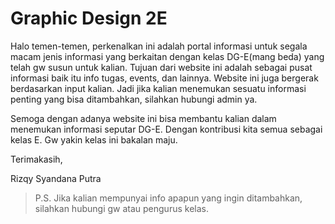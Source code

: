 # Graphic Design 2E

Halo temen-temen, perkenalkan ini adalah portal informasi untuk segala macam jenis informasi yang berkaitan dengan kelas DG-E(mang beda) yang telah gw susun untuk kalian. Tujuan dari website ini adalah sebagai pusat informasi baik itu info tugas, events, dan lainnya. Website ini juga bergerak berdasarkan input kalian. Jadi jika kalian menemukan sesuatu informasi penting yang bisa ditambahkan, silahkan hubungi admin ya.

Semoga dengan adanya website ini bisa membantu kalian dalam menemukan informasi seputar DG-E. Dengan kontribusi kita semua sebagai kelas E. Gw yakin kelas ini bakalan maju.

Terimakasih,

Rizqy Syandana Putra

> P.S. Jika kalian mempunyai info apapun yang ingin ditambahkan, silahkan hubungi gw atau pengurus kelas.